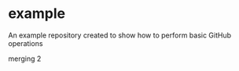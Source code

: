 example
=======

An example repository created to show how to perform basic GitHub operations

merging 2
